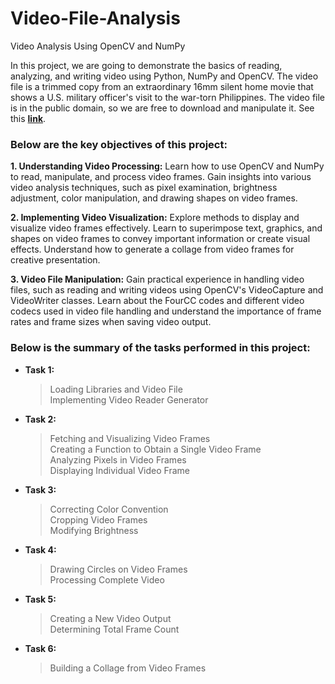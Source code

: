 # Video-File-Analysis
Video Analysis Using OpenCV and NumPy

In this project, we are going to demonstrate the basics of reading, analyzing, and writing video using Python, NumPy and OpenCV. The video file is a trimmed copy from an extraordinary 16mm silent home movie that shows a U.S. military officer's visit to the war-torn Philippines. The video file is in the public domain, so we are free to download and manipulate it. See this **[link](https://archive.org/details/57674TripToManilaMos)**.

### Below are the key objectives of this project:
__1. Understanding Video Processing:__ Learn how to use OpenCV and NumPy to read, manipulate, and process video frames. Gain insights into various video analysis techniques, such as pixel examination, brightness adjustment, color manipulation, and drawing shapes on video frames.

__2. Implementing Video Visualization:__ Explore methods to display and visualize video frames effectively. Learn to superimpose text, graphics, and shapes on video frames to convey important information or create visual effects. Understand how to generate a collage from video frames for creative presentation.

__3. Video File Manipulation:__ Gain practical experience in handling video files, such as reading and writing videos using OpenCV's VideoCapture and VideoWriter classes. Learn about the FourCC codes and different video codecs used in video file handling and understand the importance of frame rates and frame sizes when saving video output.


### Below is the summary of the tasks performed in this project:
- __Task 1:__
  > Loading Libraries and Video File  
  > Implementing Video Reader Generator  
- __Task 2:__
  > Fetching and Visualizing Video Frames  
  > Creating a Function to Obtain a Single Video Frame  
  > Analyzing Pixels in Video Frames  
  > Displaying Individual Video Frame  
- __Task 3:__
  > Correcting Color Convention  
  > Cropping Video Frames  
  > Modifying Brightness  
- __Task 4:__
  > Drawing Circles on Video Frames  
  > Processing Complete Video  
- __Task 5:__
  > Creating a New Video Output  
  > Determining Total Frame Count  
- __Task 6:__
  > Building a Collage from Video Frames  
